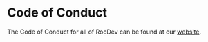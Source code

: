 # Code of Conduct

The Code of Conduct for all of RocDev can be found at our [website](https://roc.dev/code-of-conduct).
